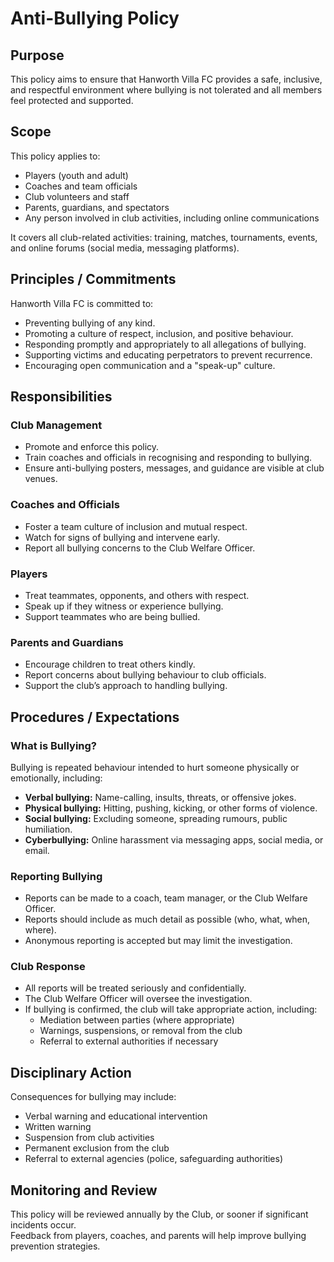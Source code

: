 # Anti-Bullying Policy

## Purpose

This policy aims to ensure that Hanworth Villa FC provides a safe, inclusive, and respectful environment where bullying is not tolerated and all members feel protected and supported.

## Scope

This policy applies to:

- Players (youth and adult)
- Coaches and team officials
- Club volunteers and staff
- Parents, guardians, and spectators
- Any person involved in club activities, including online communications

It covers all club-related activities: training, matches, tournaments, events, and online forums (social media, messaging platforms).

## Principles / Commitments

Hanworth Villa FC is committed to:

- Preventing bullying of any kind.
- Promoting a culture of respect, inclusion, and positive behaviour.
- Responding promptly and appropriately to all allegations of bullying.
- Supporting victims and educating perpetrators to prevent recurrence.
- Encouraging open communication and a "speak-up" culture.

## Responsibilities

### Club Management

- Promote and enforce this policy.
- Train coaches and officials in recognising and responding to bullying.
- Ensure anti-bullying posters, messages, and guidance are visible at club venues.

### Coaches and Officials

- Foster a team culture of inclusion and mutual respect.
- Watch for signs of bullying and intervene early.
- Report all bullying concerns to the Club Welfare Officer.

### Players

- Treat teammates, opponents, and others with respect.
- Speak up if they witness or experience bullying.
- Support teammates who are being bullied.

### Parents and Guardians

- Encourage children to treat others kindly.
- Report concerns about bullying behaviour to club officials.
- Support the club’s approach to handling bullying.

## Procedures / Expectations

### What is Bullying?

Bullying is repeated behaviour intended to hurt someone physically or emotionally, including:

- **Verbal bullying:** Name-calling, insults, threats, or offensive jokes.
- **Physical bullying:** Hitting, pushing, kicking, or other forms of violence.
- **Social bullying:** Excluding someone, spreading rumours, public humiliation.
- **Cyberbullying:** Online harassment via messaging apps, social media, or email.

### Reporting Bullying

- Reports can be made to a coach, team manager, or the Club Welfare Officer.
- Reports should include as much detail as possible (who, what, when, where).
- Anonymous reporting is accepted but may limit the investigation.

### Club Response

- All reports will be treated seriously and confidentially.
- The Club Welfare Officer will oversee the investigation.
- If bullying is confirmed, the club will take appropriate action, including:
  - Mediation between parties (where appropriate)
  - Warnings, suspensions, or removal from the club
  - Referral to external authorities if necessary

## Disciplinary Action

Consequences for bullying may include:

- Verbal warning and educational intervention
- Written warning
- Suspension from club activities
- Permanent exclusion from the club
- Referral to external agencies (police, safeguarding authorities)

## Monitoring and Review

This policy will be reviewed annually by the Club, or sooner if significant incidents occur.  
Feedback from players, coaches, and parents will help improve bullying prevention strategies.
